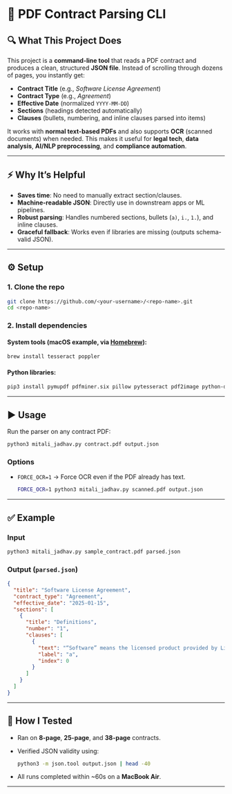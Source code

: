 # 📄 PDF Contract Parsing CLI


## 🔍 What This Project Does

This project is a **command-line tool** that reads a PDF contract and produces a clean, structured **JSON file**. Instead of scrolling through dozens of pages, you instantly get:

* **Contract Title** (e.g., *Software License Agreement*)
* **Contract Type** (e.g., *Agreement*)
* **Effective Date** (normalized `YYYY-MM-DD`)
* **Sections** (headings detected automatically)
* **Clauses** (bullets, numbering, and inline clauses parsed into items)

It works with **normal text-based PDFs** and also supports **OCR** (scanned documents) when needed.
This makes it useful for **legal tech**, **data analysis**, **AI/NLP preprocessing**, and **compliance automation**.

---

## ⚡ Why It’s Helpful

* **Saves time**: No need to manually extract section/clauses.
* **Machine-readable JSON**: Directly use in downstream apps or ML pipelines.
* **Robust parsing**: Handles numbered sections, bullets (`a)`, `i.`, `1.`), and inline clauses.
* **Graceful fallback**: Works even if libraries are missing (outputs schema-valid JSON).

---

## ⚙️ Setup

### 1. Clone the repo

```bash
git clone https://github.com/<your-username>/<repo-name>.git
cd <repo-name>
```

### 2. Install dependencies

#### System tools (macOS example, via [Homebrew](https://brew.sh)):

```bash
brew install tesseract poppler
```

#### Python libraries:

```bash
pip3 install pymupdf pdfminer.six pillow pytesseract pdf2image python-dateutil
```

---

## ▶️ Usage

Run the parser on any contract PDF:

```bash
python3 mitali_jadhav.py contract.pdf output.json
```

### Options

* `FORCE_OCR=1` → Force OCR even if the PDF already has text.

  ```bash
  FORCE_OCR=1 python3 mitali_jadhav.py scanned.pdf output.json
  ```

---

## ✅ Example

### Input

```bash
python3 mitali_jadhav.py sample_contract.pdf parsed.json
```

### Output (`parsed.json`)

```json
{
  "title": "Software License Agreement",
  "contract_type": "Agreement",
  "effective_date": "2025-01-15",
  "sections": [
    {
      "title": "Definitions",
      "number": "1",
      "clauses": [
        {
          "text": "“Software” means the licensed product provided by Licensor.",
          "label": "a",
          "index": 0
        }
      ]
    }
  ]
}
```

---

## 🧪 How I Tested

* Ran on **8-page**, **25-page**, and **38-page** contracts.
* Verified JSON validity using:

  ```bash
  python3 -m json.tool output.json | head -40
  ```
* All runs completed within ~60s on a **MacBook Air**.

---

